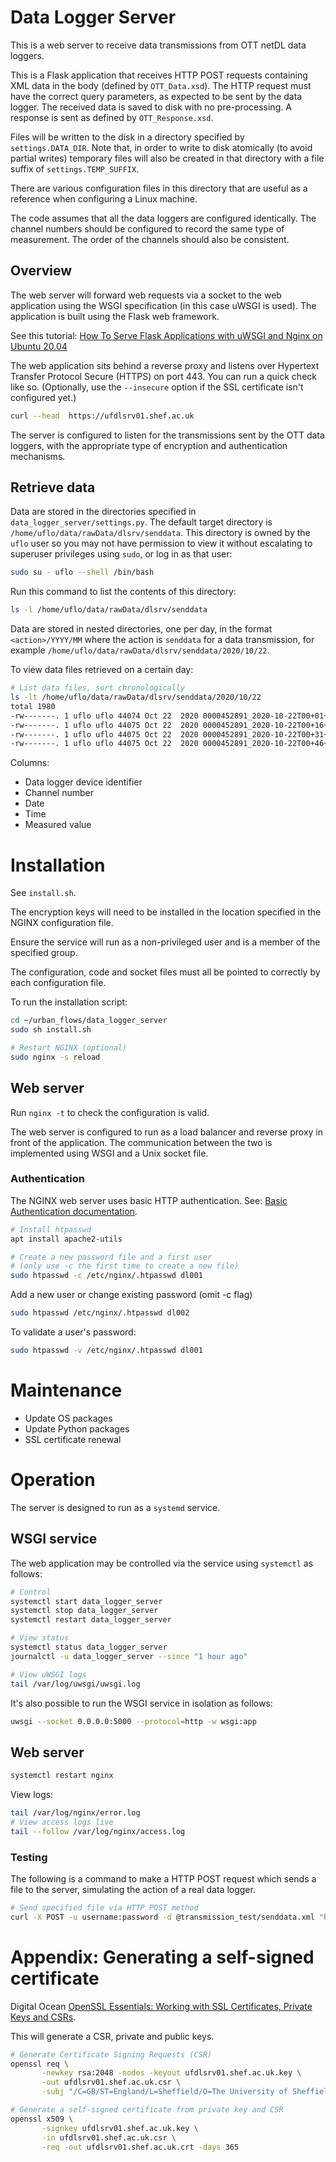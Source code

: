 # Data Logger Server

This is a web server to receive data transmissions from OTT netDL data loggers.

This is a Flask application that receives HTTP POST requests containing XML data in the body (defined by `OTT_Data.xsd`). The HTTP request must have the correct query parameters, as expected to be sent by the data logger. The received data is saved to disk with no pre-processing. A response is sent as defined by `OTT_Response.xsd`.

Files will be written to the disk in a directory specified by `settings.DATA_DIR`. Note that, in order to write to disk atomically (to avoid partial writes) temporary files will also be created in that directory with a file suffix of `settings.TEMP_SUFFIX`.

There are various configuration files in this directory that are useful as a reference when configuring a Linux machine.

The code assumes that all the data loggers are configured identically. The channel numbers should be configured to record the same type of measurement. The order of the channels should also be consistent.

## Overview

The web server will forward web requests via a socket to the web application using the WSGI specification (in this case uWSGI is used). The application is built using the Flask web framework.

See this tutorial: [How To Serve Flask Applications with uWSGI and Nginx on Ubuntu 20.04](https://www.digitalocean.com/community/tutorials/how-to-serve-flask-applications-with-uwsgi-and-nginx-on-ubuntu-20-04)

The web application sits behind a reverse proxy and listens over Hypertext Transfer Protocol Secure (HTTPS) on port 443. You can run a quick check like so. (Optionally, use the `--insecure` option if the SSL certificate isn't configured yet.)

```bash
curl --head  https://ufdlsrv01.shef.ac.uk
```

The server is configured to listen for the transmissions sent by the OTT data loggers, with the appropriate type of encryption and authentication mechanisms.

## Retrieve data

Data are stored in the directories specified in `data_logger_server/settings.py`. The default target directory is `/home/uflo/data/rawData/dlsrv/senddata`. This directory is owned by the `uflo` user so you may not have permission to view it without escalating to superuser privileges using `sudo`, or log in as that user:

```bash
sudo su - uflo --shell /bin/bash
```

Run this command to list the contents of this directory:

```bash
ls -l /home/uflo/data/rawData/dlsrv/senddata
```

Data are stored in nested directories, one per day, in the format `<action>/YYYY/MM` where the action is `senddata` for a data transmission, for example `/home/uflo/data/rawData/dlsrv/senddata/2020/10/22`.

To view data files retrieved on a certain day:

```bash
# List data files, sort chronologically
ls -lt /home/uflo/data/rawData/dlsrv/senddata/2020/10/22
total 1980
-rw-------. 1 uflo uflo 44074 Oct 22  2020 0000452891_2020-10-22T00+01+06.209619
-rw-------. 1 uflo uflo 44075 Oct 22  2020 0000452891_2020-10-22T00+16+06.045141
-rw-------. 1 uflo uflo 44075 Oct 22  2020 0000452891_2020-10-22T00+31+02.943406
-rw-------. 1 uflo uflo 44075 Oct 22  2020 0000452891_2020-10-22T00+46+06.192728
```

Columns:
* Data logger device identifier
* Channel number
* Date
* Time
* Measured value

# Installation

See `install.sh`.

The encryption keys will need to be installed in the location specified in the NGINX configuration file.

Ensure the service will run as a non-privileged user and is a member of the specified group.

The configuration, code and socket files must all be pointed to correctly by each configuration file.

To run the installation script:

```bash
cd ~/urban_flows/data_logger_server
sudo sh install.sh

# Restart NGINX (optional)
sudo nginx -s reload
```

## Web server

Run `nginx -t` to check the configuration is valid.

The web server is configured to run as a load balancer and reverse proxy in front of the application. The communication between the two is implemented using WSGI and a Unix socket file.

### Authentication

The NGINX web server uses basic HTTP authentication. See: [Basic Authentication documentation](https://docs.nginx.com/nginx/admin-guide/security-controls/configuring-http-basic-authentication/).

```bash
# Install htpasswd
apt install apache2-utils

# Create a new password file and a first user
# (only use -c the first time to create a new file)
sudo htpasswd -c /etc/nginx/.htpasswd dl001
```

Add a new user or change existing password (omit -c flag)

```bash
sudo htpasswd /etc/nginx/.htpasswd dl002
```

To validate a user's password:

```bash
sudo htpasswd -v /etc/nginx/.htpasswd dl001
```

# Maintenance

* Update OS packages
* Update Python packages
* SSL certificate renewal

# Operation

The server is designed to run as a `systemd` service.

## WSGI service

The web application may be controlled via the service using `systemctl` as follows:

```bash
# Control
systemctl start data_logger_server
systemctl stop data_logger_server
systemctl restart data_logger_server

# View status
systemctl status data_logger_server
journalctl -u data_logger_server --since "1 hour ago"

# View uWSGI logs
tail /var/log/uwsgi/uwsgi.log
```

It's also possible to run the WSGI service in isolation as follows:

```bash
uwsgi --socket 0.0.0.0:5000 --protocol=http -w wsgi:app
```

## Web server

```bash
systemctl restart nginx
```

View logs:

```bash
tail /var/log/nginx/error.log
# View access logs live
tail --follow /var/log/nginx/access.log
```

### Testing

The following is a command to make a HTTP POST request which sends a file to the server, simulating the action of a real data logger.

```bash
# Send specified file via HTTP POST method
curl -X POST -u username:password -d @transmission_test/senddata.xml "https://localhost/ott/?stationid=1234&action=senddata"
```

# Appendix: Generating a self-signed certificate

Digital Ocean [OpenSSL Essentials: Working with SSL Certificates, Private Keys and CSRs](https://www.digitalocean.com/community/tutorials/openssl-essentials-working-with-ssl-certificates-private-keys-and-csrs#generating-ssl-certificates).

This will generate a CSR, private and public keys.

```bash
# Generate Certificate Signing Requests (CSR)
openssl req \
       -newkey rsa:2048 -nodes -keyout ufdlsrv01.shef.ac.uk.key \
       -out ufdlsrv01.shef.ac.uk.csr \
	   -subj "/C=GB/ST=England/L=Sheffield/O=The University of Sheffield/CN=ufdlsrv01.shef.ac.uk"

# Generate a self-signed certificate from private key and CSR
openssl x509 \
       -signkey ufdlsrv01.shef.ac.uk.key \
       -in ufdlsrv01.shef.ac.uk.csr \
       -req -out ufdlsrv01.shef.ac.uk.crt -days 365
```
